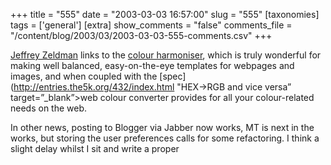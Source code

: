 +++
title = "555"
date = "2003-03-03 16:57:00"
slug = "555"
[taxonomies]
tags = ['general']
[extra]
show_comments = "false"
comments_file = "/content/blog/2003/03/2003-03-03-555-comments.csv"
+++

[Jeffrey Zeldman](http://www.zeldman.com/ "Zeldman.com - the daily report") links to the [colour harmoniser](http://www.easyrgb.com/harmonies.php "Balanced tones"), which is truly wonderful for making well balanced, easy-on-the-eye templates for webpages and images, and when coupled with the [spec](http://entries.the5k.org/432/index.html "HEX->RGB and vice versa” target=”_blank”>web colour converter</a> provides for all your colour-related needs on the web.</p>
<p>In other news, posting to Blogger via Jabber now works, MT is next in the works, but storing the user preferences calls for some refactoring. I think a slight delay whilst I sit and write a proper <a href=") is needed…
